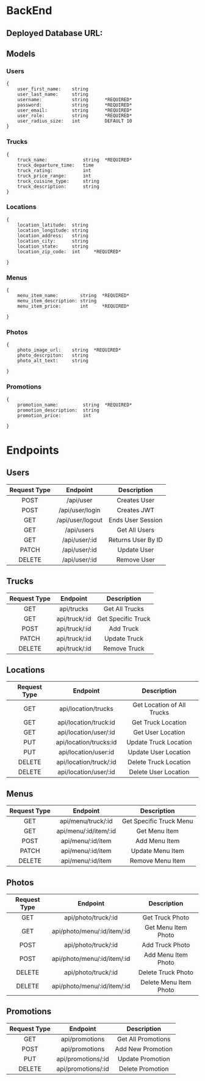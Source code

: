 # BackEnd

## Deployed Database URL:
<!-- ### https://medcabi3.herokuapp.com/ -->

## Models

### Users

```
{
    user_first_name:    string
    user_last_name:     string
    username:           string      *REQUIRED*
    password:           string      *REQUIRED*
    user_email:         string      *REQUIRED*
    user_role:          string      *REQUIRED*
    user_radius_size:   int         DEFAULT 10
}
```
### Trucks

```
{
    truck_name:             string  *REQUIRED*
    truck_departure_time:   time
    truck_rating:           int
    truck_price_range:      int
    truck_cuisine_type:     string
    truck_description:      string
}
```

### Locations

```
{
    location_latitude:  string
    location_longitude: string
    location_address:   string
    location_city:      string
    location_state:     string
    location_zip_code:  int     *REQUIRED*

}
```
### Menus

```
{
    menu_item_name:        string  *REQUIRED*
    menu_item_description: string
    menu_item_price:       int     *REQUIRED*

}
```
### Photos

```
{
    photo_image_url:    string  *REQUIRED*
    photo_descrpiton:   string
    photo_alt_text:     string

}
```
### Promotions

```
{
    promotion_name:         string  *REQUIRED*
    promotion_description:  string
    promotion_price:        int

}
```

# Endpoints

## Users

| Request Type | Endpoint                       | Description             |
|:------------:|:------------------------------:|:-----------------------:|
| POST         | /api/user                      | Creates User            |
| POST         | /api/user/login                | Creates JWT             |
| GET          | /api/user/logout               | Ends User Session       |
| GET          | /api/users                     | Get All Users           |
| GET          | /api/user/:id                  | Returns User By ID      |
| PATCH        | /api/user/:id                  | Update User             |
| DELETE       | /api/user/:id                  | Remove User             |

## Trucks
| Request Type | Endpoint                       | Description             |
|:------------:|:------------------------------:|:-----------------------:|
| GET          | api/trucks                     | Get All Trucks          |
| GET          | api/truck/:id                  | Get Specific Truck      |
| POST         | api/truck/:id                  | Add Truck               |
| PATCH        | api/truck/:id                  | Update Truck            |
| DELETE       | api/truck/:id                  | Remove Truck            |

## Locations
| Request Type | Endpoint                           | Description                    |
|:------------:|:----------------------------------:|:------------------------------:|
| GET          | api/location/trucks                | Get Location of All Trucks     |
| GET          | api/location/truck:id              | Get Truck Location             |
| GET          | api/location/user/:id              | Get User Location              |
| PUT          | api/location/trucks:id             | Update Truck Location          |
| PUT          | api/location/user:id               | Update User Location           |
| DELETE       | api/location/truck/:id             | Delete Truck Location          |
| DELETE       | api/location/user/:id              | Delete User Location           |

## Menus
| Request Type | Endpoint                       | Description             |
|:------------:|:------------------------------:|:-----------------------:|
| GET          | api/menu/truck/:id             | Get Specific Truck Menu |
| GET          | api/menu/:id/item/:id          | Get Menu Item           |
| POST         | api/menu/:id/item              | Add Menu Item           |
| PATCH        | api/menu/:id/item              | Update Menu Item        |
| DELETE       | api/menu/:id/item              | Remove Menu Item        |

## Photos
| Request Type | Endpoint                       | Description             |
|:------------:|:------------------------------:|:-----------------------:|
| GET          | api/photo/truck/:id            | Get Truck Photo         |
| GET          | api/photo/menu/:id/item/:id    | Get Menu Item Photo     |
| POST         | api/photo/truck/:id            | Add Truck Photo         |
| POST         | api/photo/menu/:id/item/:id    | Add Menu Item Photo     |
| DELETE       | api/photo/truck/:id            | Delete Truck Photo      |
| DELETE       | api/photo/menu/:id/item/:id    | Delete Menu Item Photo  |

## Promotions
| Request Type | Endpoint                       | Description             |
|:------------:|:------------------------------:|:-----------------------:|
| GET          | api/promotions                 | Get All Promotions      |
| POST         | api/promotions                 | Add New Promotion       |
| PUT          | api/promotions/:id             | Update Promotion        |
| DELETE       | api/promotions/:id             | Delete Promotion        |
